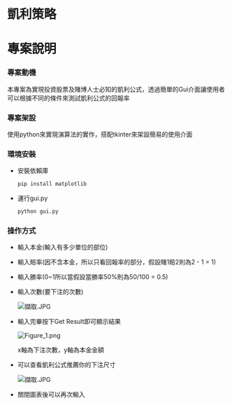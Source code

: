 # 凱利策略

# 專案說明

### 專案動機

本專案為實現投資股票及賭博人士必知的凱利公式，透過簡單的Gui介面讓使用者可以根據不同的條件來測試凱利公式的回報率

### 專案架設

使用python來實現演算法的實作，搭配tkinter來架設簡易的使用介面

### 環境安裝

- 安裝依賴庫
    
    ```bash
    pip install matplotlib
    ```
    
- 運行gui.py
    
    ```bash
    python gui.py
    ```
    

### 操作方式

- 輸入本金(輸入有多少單位的部位)
- 輸入賠率(因不含本金，所以只看回報率的部分，假設賭1賠2則為2 - 1 = 1)
- 輸入勝率(0~1所以當假設當勝率50%則為50/100 = 0.5)
- 輸入次數(要下注的次數)
    
    ![擷取.JPG](1.jpg)
    
- 輸入完畢按下Get Result即可顯示結果
    
    ![Figure_1.png](2.png)
    
    x軸為下注次數，y軸為本金金額
    
- 可以查看凱利公式推薦你的下注尺寸
    
    ![擷取.JPG](3.jpg)
    
- 關閉圖表後可以再次輸入